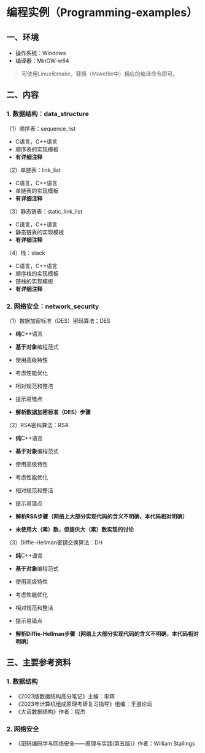 # 编程实例（Programming-examples）

## 一、环境

- 操作系统：Windows
- 编译器：MinGW-w64

> 可使用Linux和make，替换（Makefile中）相应的编译命令即可。

## 二、内容

### 1. 数据结构：data_structure

（1）顺序表：sequence_list

- C语言，C++语言
- 顺序表的实现模板
- **有详细注释**

（2）单链表：link_list

- C语言，C++语言
- 单链表的实现模板
- **有详细注释**

（3）静态链表：static_link_list

- C语言，C++语言
- 静态链表的实现模板
- **有详细注释**

（4）栈：stack

- C语言，C++语言
- 顺序栈的实现模板
- 链栈的实现模板
- **有详细注释**

### 2. 网络安全：network_security

（1）数据加密标准（DES）密码算法：DES

- **纯**C++语言
- **基于对象**编程范式
- 使用高级特性
- 考虑性能优化
- 相对规范和整洁
- 提示易错点

- **解析数据加密标准（DES）步骤**

（2）RSA密码算法：RSA

- **纯**C++语言
- **基于对象**编程范式
- 使用高级特性
- 考虑性能优化
- 相对规范和整洁
- 提示易错点

- **解析RSA步骤（网络上大部分实现代码的含义不明确，本代码相对明确）**
- **未使用大（素）数，但提供大（素）数实现的讨论**

（3）Diffie-Hellman密钥交换算法：DH

- **纯**C++语言
- **基于对象**编程范式
- 使用高级特性
- 考虑性能优化
- 相对规范和整洁
- 提示易错点

- **解析Diffie-Hellman步骤（网络上大部分实现代码的含义不明确，本代码相对明确）**

## 三、主要参考资料

### 1. 数据结构

- 《2023版数据结构高分笔记》主编：率辉
- 《2023年计算机组成原理考研复习指导》组编：王道论坛
- 《大话数据结构》作者：程杰

### 2. 网络安全

- 《密码编码学与网络安全——原理与实践(第五版)》作者：William Stallings
